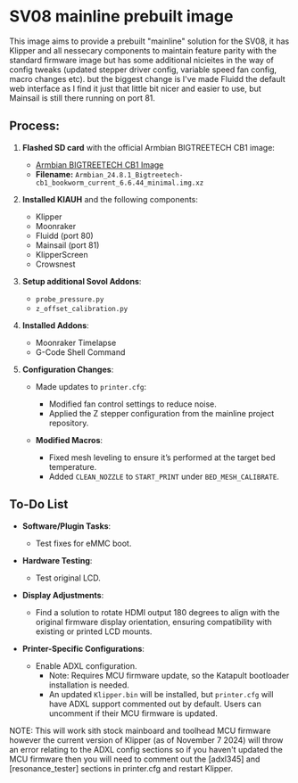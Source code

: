 # SV08 mainline prebuilt image

This image aims to provide a prebuilt "mainline" solution for the SV08, it has Klipper and all nessecary components to maintain feature parity with the standard firmware image but has some additional nicieites in the way of config tweaks (updated stepper driver config, variable speed fan config, macro changes etc). but the biggest change is I've made Fluidd the default web interface as I find it just that little bit nicer and easier to use, but Mainsail is still there running on port 81.

## Process:

1. **Flashed SD card** with the official Armbian BIGTREETECH CB1 image:
   - [Armbian BIGTREETECH CB1 Image](https://www.armbian.com/bigtreetech-cb1/)
   - **Filename:** `Armbian_24.8.1_Bigtreetech-cb1_bookworm_current_6.6.44_minimal.img.xz`

2. **Installed KIAUH** and the following components:
   - Klipper
   - Moonraker
   - Fluidd (port 80)
   - Mainsail (port 81)
   - KlipperScreen
   - Crowsnest

3. **Setup additional Sovol Addons**:
   - `probe_pressure.py`
   - `z_offset_calibration.py`

4. **Installed Addons**:
   - Moonraker Timelapse
   - G-Code Shell Command

5. **Configuration Changes**:
   - Made updates to `printer.cfg`:
     - Modified fan control settings to reduce noise.
     - Applied the Z stepper configuration from the mainline project repository.
   
   - **Modified Macros**:
     - Fixed mesh leveling to ensure it’s performed at the target bed temperature.
     - Added `CLEAN_NOZZLE` to `START_PRINT` under `BED_MESH_CALIBRATE`.

## To-Do List

- **Software/Plugin Tasks**:
  - Test fixes for eMMC boot.
  
- **Hardware Testing**:
  - Test original LCD.
  
- **Display Adjustments**:
  - Find a solution to rotate HDMI output 180 degrees to align with the original firmware display orientation, ensuring compatibility with existing or printed LCD mounts.

- **Printer-Specific Configurations**:
  - Enable ADXL configuration. 
    - Note: Requires MCU firmware update, so the Katapult bootloader installation is needed.
    - An updated `Klipper.bin` will be installed, but `printer.cfg` will have ADXL support commented out by default. Users can uncomment if their MCU firmware is updated.

NOTE:
This will work sith stock mainboard and toolhead MCU firmware however the current version of Klipper (as of November 7 2024) will throw an error relating to the ADXL config sections so if you haven't updated the MCU firmware then you will need to comment out the [adxl345] and [resonance_tester] sections in printer.cfg and restart Klipper.
